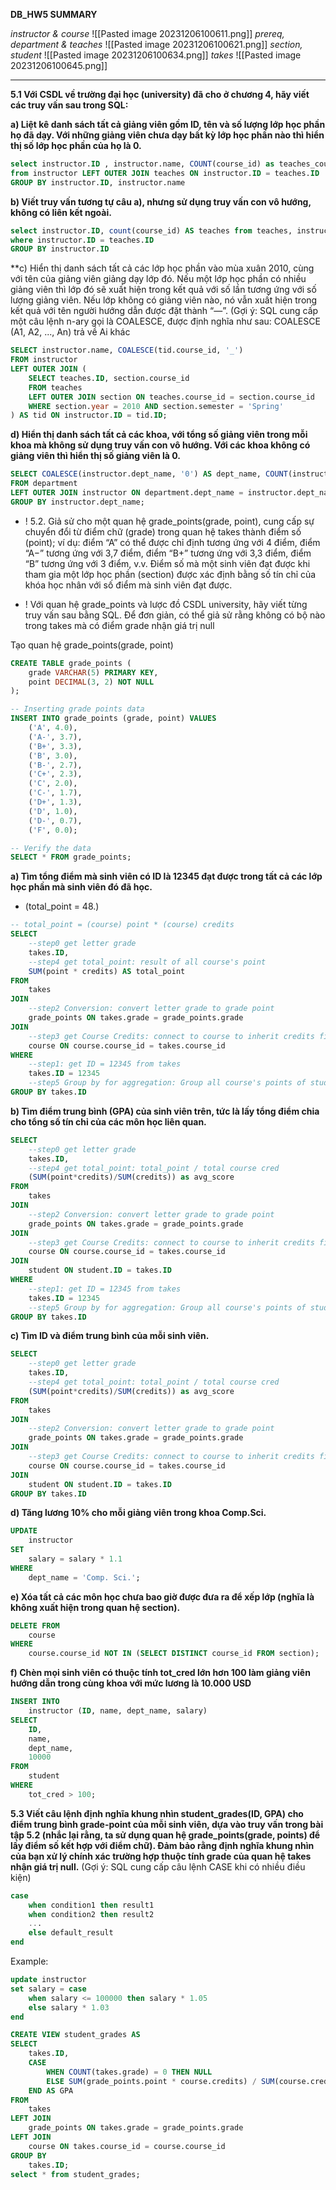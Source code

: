 **DB_HW5 SUMMARY**

*instructor & course*
![[Pasted image 20231206100611.png]]
*prereq, department & teaches*
![[Pasted image 20231206100621.png]]
*section, student*
![[Pasted image 20231206100634.png]]
*takes*
![[Pasted image 20231206100645.png]]


---

**5.1 Với CSDL về trường đại học (university) đã cho ở chương 4, hãy viết các truy vấn
sau trong SQL:**

**a) Liệt kê danh sách tất cả giảng viên gồm ID, tên và số lượng lớp học phần họ đã dạy.
Với những giảng viên chưa dạy bất kỳ lớp học phần nào thì hiển thị số lớp học phần của
họ là 0.**

```sql
select instructor.ID , instructor.name, COUNT(course_id) as teaches_courses
from instructor LEFT OUTER JOIN teaches ON instructor.ID = teaches.ID
GROUP BY instructor.ID, instructor.name
```


**b) Viết truy vấn tương tự câu a), nhưng sử dụng truy vấn con vô hướng, không có liên kết
ngoài.**


```sql
select instructor.ID, count(course_id) AS teaches from teaches, instructor 
where instructor.ID = teaches.ID
GROUP BY instructor.ID  
```

**c) Hiển thị danh sách tất cả các lớp học phần vào mùa xuân 2010, cùng với tên của giảng
viên giảng dạy lớp đó. Nếu một lớp học phần có nhiều giảng viên thì lớp đó sẽ xuất hiện
trong kết quả với số lần tương ứng với số lượng giảng viên. Nếu lớp không có giảng viên
nào, nó vẫn xuất hiện trong kết quả với tên người hướng dẫn được đặt thành “—”.
(Gợi ý: SQL cung cấp một câu lệnh n-ary gọi là COALESCE, được định nghĩa như sau:
COALESCE (A1, A2, ..., An) trả về Ai khác


```sql
SELECT instructor.name, COALESCE(tid.course_id, '_') 
FROM instructor 
LEFT OUTER JOIN (
    SELECT teaches.ID, section.course_id 
    FROM teaches
    LEFT OUTER JOIN section ON teaches.course_id = section.course_id 
    WHERE section.year = 2010 AND section.semester = 'Spring'
) AS tid ON instructor.ID = tid.ID;
```


**d) Hiển thị danh sách tất cả các khoa, với tổng số giảng viên trong mỗi khoa mà không sử
dụng truy vấn con vô hướng. Với các khoa không có giảng viên thì hiển thị số giảng viên
là 0.**

```sql
SELECT COALESCE(instructor.dept_name, '0') AS dept_name, COUNT(instructor.name) AS instr_name
FROM department
LEFT OUTER JOIN instructor ON department.dept_name = instructor.dept_name
GROUP BY instructor.dept_name;
```

+ ! 5.2. Giả sử cho một quan hệ grade_points(grade, point), cung cấp sự chuyển đổi từ điểm chữ (grade) trong quan hệ takes thành điểm số (point); ví dụ: điểm “A” có thể được chỉ định tương ứng với 4 điểm, điểm “A−” tương ứng với 3,7 điểm, điểm “B+” tương ứng với 3,3 điểm, điểm “B” tương ứng với 3 điểm, v.v. Điểm số mà một sinh viên đạt được khi tham gia một lớp học phần (section) được xác định bằng số tín chỉ của khóa học nhân với số điểm mà sinh viên đạt được.

+ ! Với quan hệ grade_points và lược đồ CSDL university, hãy viết từng truy vấn sau bằng SQL. Để đơn giản, có thể giả sử rằng không có bộ nào trong takes mà có điểm grade nhận giá trị null

Tạo quan hệ grade_points(grade, point)
```sql
CREATE TABLE grade_points (
    grade VARCHAR(5) PRIMARY KEY,
    point DECIMAL(3, 2) NOT NULL
);

-- Inserting grade points data
INSERT INTO grade_points (grade, point) VALUES
    ('A', 4.0),
    ('A-', 3.7),
    ('B+', 3.3),
    ('B', 3.0),
    ('B-', 2.7),
    ('C+', 2.3),
    ('C', 2.0),
    ('C-', 1.7),
    ('D+', 1.3),
    ('D', 1.0),
    ('D-', 0.7),
    ('F', 0.0);

-- Verify the data
SELECT * FROM grade_points;

```

**a) Tìm tổng điểm mà sinh viên có ID là 12345 đạt được trong tất cả các lớp học phần mà
sinh viên đó đã học.**

+ (total_point = 48.)
```sql
-- total_point = (course) point * (course) credits
SELECT 
    --step0 get letter grade
	takes.ID,
    --step4 get total_point: result of all course's point   
	SUM(point * credits) AS total_point 
FROM
    takes
JOIN
    --step2 Conversion: convert letter grade to grade point
	grade_points ON takes.grade = grade_points.grade 
JOIN
    --step3 get Course Credits: connect to course to inherit credits field
	course ON course.course_id = takes.course_id 
WHERE
    --step1: get ID = 12345 from takes
	takes.ID = 12345
    --step5 Group by for aggregation: Group all course's points of students ID = 12345  
GROUP BY takes.ID
```

**b) Tìm điểm trung bình (GPA) của sinh viên trên, tức là lấy tổng điểm chia cho tổng số
tín chỉ của các môn học liên quan.**
```sql
SELECT 
    --step0 get letter grade
	takes.ID,
    --step4 get total_point: total_point / total course cred   
	(SUM(point*credits)/SUM(credits)) as avg_score
FROM
    takes
JOIN
    --step2 Conversion: convert letter grade to grade point
	grade_points ON takes.grade = grade_points.grade 
JOIN
    --step3 get Course Credits: connect to course to inherit credits field
	course ON course.course_id = takes.course_id 
JOIN 
    student ON student.ID = takes.ID
WHERE
    --step1: get ID = 12345 from takes
	takes.ID = 12345
    --step5 Group by for aggregation: Group all course's points of students ID = 12345  
GROUP BY takes.ID
```
**c) Tìm ID và điểm trung bình của mỗi sinh viên.**
```sql
SELECT 
    --step0 get letter grade
	takes.ID,
    --step4 get total_point: total_point / total course cred   
	(SUM(point*credits)/SUM(credits)) as avg_score
FROM
    takes
JOIN
    --step2 Conversion: convert letter grade to grade point
	grade_points ON takes.grade = grade_points.grade 
JOIN
    --step3 get Course Credits: connect to course to inherit credits field
	course ON course.course_id = takes.course_id 
JOIN 
    student ON student.ID = takes.ID
GROUP BY takes.ID
```
**d) Tăng lương 10% cho mỗi giảng viên trong khoa Comp.Sci.**
```sql
UPDATE
    instructor
SET
    salary = salary * 1.1
WHERE
    dept_name = 'Comp. Sci.';
```
**e) Xóa tất cả các môn học chưa bao giờ được đưa ra để xếp lớp (nghĩa là không xuất
hiện trong quan hệ section).**
```sql
DELETE FROM
    course
WHERE
    course.course_id NOT IN (SELECT DISTINCT course_id FROM section);
```
**f) Chèn mọi sinh viên có thuộc tính tot_cred lớn hơn 100 làm giảng viên hướng dẫn
trong cùng khoa với mức lương là 10.000 USD**
```sql
INSERT INTO
    instructor (ID, name, dept_name, salary)
SELECT
    ID,
    name,
    dept_name,
    10000
FROM
    student
WHERE
    tot_cred > 100;
```

**5.3 Viết câu lệnh định nghĩa khung nhìn student_grades(ID, GPA) cho điểm trung bình
grade-point của mỗi sinh viên, dựa vào truy vấn trong bài tập 5.2 (nhắc lại rằng, ta sử
dụng quan hệ grade_points(grade, points) để lấy điểm số kết hợp với điểm chữ). Đảm
bảo rằng định nghĩa khung nhìn của bạn xử lý chính xác trường hợp thuộc tính grade của
quan hệ takes nhận giá trị null.**
(Gợi ý: SQL cung cấp câu lệnh CASE khi có nhiều điều kiện)
```sql
case
	when condition1 then result1
	when condition2 then result2
	...
	else default_result
end
```
Example:
```sql
update instructor
set salary = case
	when salary <= 100000 then salary * 1.05
	else salary * 1.03
end
```


```sql
CREATE VIEW student_grades AS
SELECT
    takes.ID,
    CASE
        WHEN COUNT(takes.grade) = 0 THEN NULL
        ELSE SUM(grade_points.point * course.credits) / SUM(course.credits)
    END AS GPA
FROM
    takes
LEFT JOIN
    grade_points ON takes.grade = grade_points.grade
LEFT JOIN
    course ON takes.course_id = course.course_id
GROUP BY
    takes.ID;
select * from student_grades;
```